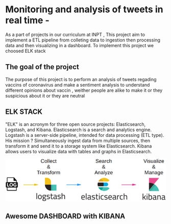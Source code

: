 # Monitoring and analysis of tweets in real time -




<p>As a part of projects in our curriculum at INPT , This project aim to implement a ETL pipeline from colleting data to ingestion then processing data and then visualizing in a dashboard.
To implement this project we choosed ELK stack  </p>


<h2>The goal of the project </h2>
<p> The purpose of this project is to perform an analysis of tweets regading vaccins of coronavirus and make a sentiment analysis to understand different opinions about vaccin , weither people are alike to make it or they suspicious about it or they are neutral  <p>

<h2>ELK STACK </h2>

"ELK" is an acronym for three open source projects: Elasticsearch, Logstash, and Kibana. Elasticsearch is a search and analytics engine. Logstash is a server-side pipeline, intended for data processing (ETL type). His mission ? Simultaneously ingest data from multiple sources, then transform it and send it to a storage system like Elasticsearch. Kibana allows users to visualize data with tables and graphs in Elasticsearch.


  ![Alt text](./resources/-logs-elk-stack-elastic-cloud.png?raw=true "ELK STACK")
  
<h2>Awesome DASHBOARD with KIBANA </h2>



  
